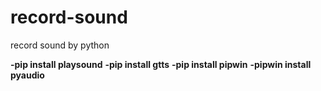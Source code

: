 # record-sound
record sound by python

**-pip install playsound**
**-pip install gtts**
**-pip install pipwin**
**-pipwin install pyaudio**
